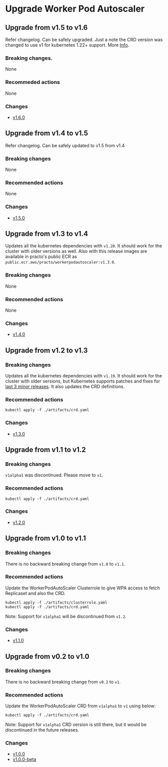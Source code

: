 # Upgrade Worker Pod Autoscaler

## Upgrade from v1.5 to v1.6
Refer changelog. Can be safely upgraded. Just a note the CRD version was changed to use v1 for kubernetes 1.22+ support. More [Info](https://github.com/practo/k8s-worker-pod-autoscaler/pull/142).
### Breaking changes.
None
### Recommeded actions
None
### Changes
- [v1.6.0](https://github.com/practo/k8s-worker-pod-autoscaler/releases/tag/v1.6.0)

## Upgrade from v1.4 to v1.5
Refer changelog. Can be safely updated to v1.5 from v1.4
### Breaking changes
None
### Recommended actions
None
### Changes
- [v1.5.0](https://github.com/practo/k8s-worker-pod-autoscaler/releases/tag/v1.5.0)

## Upgrade from v1.3 to v1.4
Updates all the kubernetes dependencies with `v1.20`. It should work for the cluster with older versions as well. Also with this release images are available in practo's public ECR as `public.ecr.aws/practo/workerpodautoscaler:v1.3.0`.

### Breaking changes
None

### Recommended actions
None

### Changes
- [v1.4.0](https://github.com/practo/k8s-worker-pod-autoscaler/releases/tag/v1.4.0)

## Upgrade from v1.2 to v1.3

### Breaking changes
Updates all the kubernetes dependencies with `v1.19`. It should work for the cluster with older versions, but Kubernetes supports patches and fixes for [last 3 minor releases](https://kubernetes.io/docs/setup/release/version-skew-policy/). It also updates the CRD definitions.

### Recommended actions
```
kubectl apply -f ./artifacts/crd.yaml
```
### Changes
- [v1.3.0](https://github.com/practo/k8s-worker-pod-autoscaler/releases/tag/v1.3.0)


## Upgrade from v1.1 to v1.2

### Breaking changes
`v1alpha1` was discontinued. Please move to `v1`.

### Recommended actions
```
kubectl apply -f ./artifacts/crd.yaml
```
### Changes
- [v1.2.0](https://github.com/practo/k8s-worker-pod-autoscaler/releases/tag/v1.2.0)

## Upgrade from v1.0 to v1.1

### Breaking changes
There is no backward breaking change from `v1.0` to `v1.1`.

### Recommended actions
Update the WorkerPodAutoScaler Clusterrole to give WPA access to fetch Replicaset and also the CRD.
```
kubectl apply -f ./artifacts/clusterrole.yaml
kubectl apply -f ./artifacts/crd.yaml
```

Note: Support for `v1alpha1` will be discontinued from `v1.2`.

### Changes
- [v1.1.0](https://github.com/practo/k8s-worker-pod-autoscaler/releases/tag/v1.1.0)

## Upgrade from v0.2 to v1.0

### Breaking changes
There is no backward breaking change from `v0.2` to `v1`.

### Recommended actions
Update the WorkerPodAutoScaler CRD from `v1alpha1` to `v1` using below:
```
kubectl apply -f ./artifacts/crd.yaml
```

Note: Support for `v1alpha1` CRD version is still there, but it would be discontinued in the future releases.

### Changes
- [v1.0.0](https://github.com/practo/k8s-worker-pod-autoscaler/releases/tag/v1.0.0)
- [v1.0.0-beta](https://github.com/practo/k8s-worker-pod-autoscaler/releases/tag/v1.0.0-beta)
